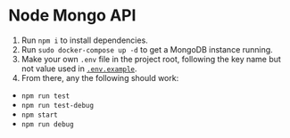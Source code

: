 # Node Mongo API

1. Run `npm i` to install dependencies.
2. Run `sudo docker-compose up -d` to get a MongoDB instance running.
3. Make your own `.env` file in the project root, following the key name but not value used in [`.env.example`](https://github.com/deelabot/deela-api-v2/blob/main/env.example).
4. From there, any the following should work:
  - `npm run test`
  - `npm run test-debug`
  - `npm start`
  - `npm run debug`
